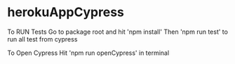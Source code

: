 # herokuAppCypress

To RUN Tests
Go to package root and hit 'npm install'
Then 'npm run test' to run all test from cypress 

To Open Cypress
Hit 'npm run openCypress' in terminal


